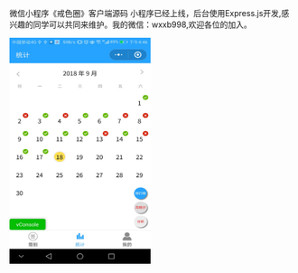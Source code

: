 微信小程序《戒色圈》客户端源码
小程序已经上线，后台使用Express.js开发,感兴趣的同学可以共同来维护。我的微信：wxxb998,欢迎各位的加入。

 <img src="https://github.com/xiongzebao/wxjs/blob/master/preview/wxjs2.jpg" width="250" height="400" alt="图片描述文字"/>
